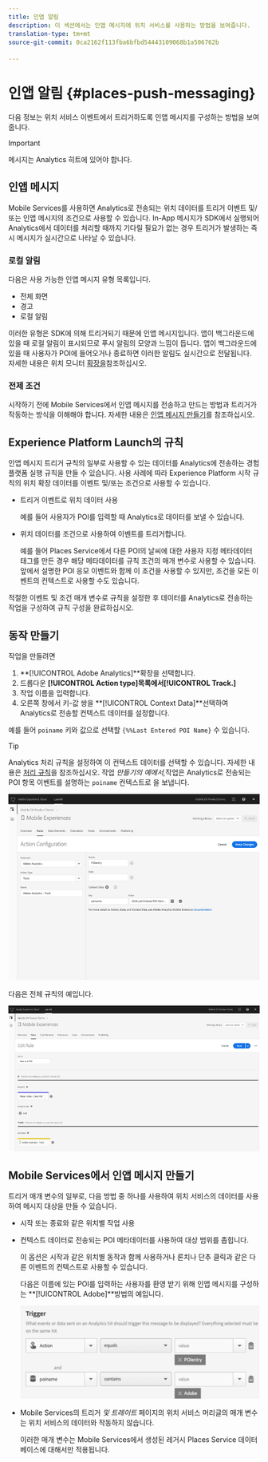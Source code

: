 ```yaml
---
title: 인앱 알림
description: 이 섹션에서는 인앱 메시지에 위치 서비스를 사용하는 방법을 보여줍니다.
translation-type: tm+mt
source-git-commit: 0ca2162f113fba6bfbd54443109068b1a506762b

---
```



# 인앱 알림 {#places-push-messaging}

다음 정보는 위치 서비스 이벤트에서 트리거하도록 인앱 메시지를 구성하는 방법을 보여줍니다.

>[!IMPORTANT]
>
>메시지는 Analytics 히트에 있어야 합니다.

## 인앱 메시지

Mobile Services를 사용하면 Analytics로 전송되는 위치 데이터를 트리거 이벤트 및/또는 인앱 메시지의 조건으로 사용할 수 있습니다. In-App 메시지가 SDK에서 실행되어 Analytics에서 데이터를 처리할 때까지 기다릴 필요가 없는 경우 트리거가 발생하는 즉시 메시지가 실시간으로 나타날 수 있습니다.

### 로컬 알림

다음은 사용 가능한 인앱 메시지 유형 목록입니다.

* 전체 화면
* 경고
* 로컬 알림

이러한 유형은 SDK에 의해 트리거되기 때문에 인앱 메시지입니다. 앱이 백그라운드에 있을 때 로컬 알림이 표시되므로 푸시 알림의 모양과 느낌이 듭니다. 앱이 백그라운드에 있을 때 사용자가 POI에 들어오거나 종료하면 이러한 알림도 실시간으로 전달됩니다. 자세한 내용은 위치 모니터 [확장을](/help/places-ext-aep-sdks/places-monitor-extension/places-monitor-extension.md)참조하십시오.

### 전제 조건

시작하기 전에 Mobile Services에서 인앱 메시지를 전송하고 만드는 방법과 트리거가 작동하는 방식을 이해해야 합니다. 자세한 내용은 [인앱 메시지 만들기](https://docs.adobe.com/content/help/en/mobile-services/using/messaging-ug/inapp-messages/t-in-app-message.html)를 참조하십시오.

##  Experience Platform Launch의 규칙

인앱 메시지 트리거 규칙의 일부로 사용할 수 있는 데이터를 Analytics에 전송하는 경험 플랫폼 실행 규칙을 만들 수 있습니다. 사용 사례에 따라 Experience Platform 시작 규칙의 위치 확장 데이터를 이벤트 및/또는 조건으로 사용할 수 있습니다.

* 트리거 이벤트로 위치 데이터 사용

   예를 들어 사용자가 POI를 입력할 때 Analytics로 데이터를 보낼 수 있습니다.

* 위치 데이터를 조건으로 사용하여 이벤트를 트리거합니다.

   예를 들어 Places Service에서 다른 POI의 날씨에 대한 사용자 지정 메타데이터 태그를 만든 경우 해당 메타데이터를 규칙 조건의 매개 변수로 사용할 수 있습니다. 앞에서 설명한 POI 응모 이벤트와 함께 이 조건을 사용할 수 있지만, 조건을 모든 이벤트의 컨텍스트로 사용할 수도 있습니다.

적절한 이벤트 및 조건 매개 변수로 규칙을 설정한 후 데이터를 Analytics로 전송하는 작업을 구성하여 규칙 구성을 완료하십시오.

## 동작 만들기

작업을 만들려면

1. **[!UICONTROL Adobe Analytics]**확장을 선택합니다.
1. 드롭다운 **[!UICONTROL Action type]**목록에서**[!UICONTROL Track.]**
1. 작업 이름을 입력합니다.
1. 오른쪽 창에서 키-값 쌍을 **[!UICONTROL Context Data]**선택하여 Analytics로 전송할 컨텍스트 데이터를 설정합니다.

예를 들어 `poiname` 키와 값으로 선택할 `{%%Last Entered POI Name}` 수 있습니다.

>[!TIP]
>
>Analytics 처리 규칙을 설정하여 이 컨텍스트 데이터를 선택할 수 있습니다. 자세한 내용은 [처리 규칙](https://docs.adobe.com/content/help/en/analytics/implementation/analytics-basics/ref-processing-rules.html)을 참조하십시오. 작업 *만들기의 예에서,*&#x200B;작업은 Analytics로 전송되는 POI 항목 이벤트를 설명하는 `poiname` 컨텍스트로 을 보냅니다.

![작업 만들기](/help/assets/configure-action.png)

다음은 전체 규칙의 예입니다.

![완료된 규칙](/help/assets/create-a-rule.png)

## Mobile Services에서 인앱 메시지 만들기

트리거 매개 변수의 일부로, 다음 방법 중 하나를 사용하여 위치 서비스의 데이터를 사용하여 메시지 대상을 만들 수 있습니다.

* 시작 또는 종료와 같은 위치별 작업 사용
* 컨텍스트 데이터로 전송되는 POI 메타데이터를 사용하여 대상 범위를 좁힙니다.

   이 옵션은 시작과 같은 위치별 동작과 함께 사용하거나 론치나 단추 클릭과 같은 다른 이벤트의 컨텍스트로 사용할 수 있습니다.

   다음은 이름에 있는 POI를 입력하는 사용자를 환영 받기 위해 인앱 메시지를 구성하는 **[!UICONTROL Adobe]**방법의 예입니다.

   ![트리거 매개 변수](/help/assets/trigger-parameters.png)

* Mobile Services의 트리거 *및 트레이트* 페이지의 위치 서비스 머리글의 매개 변수는 위치 서비스의 데이터와 작동하지 않습니다.

   이러한 매개 변수는 Mobile Services에서 생성된 레거시 Places Service 데이터베이스에 대해서만 적용됩니다.